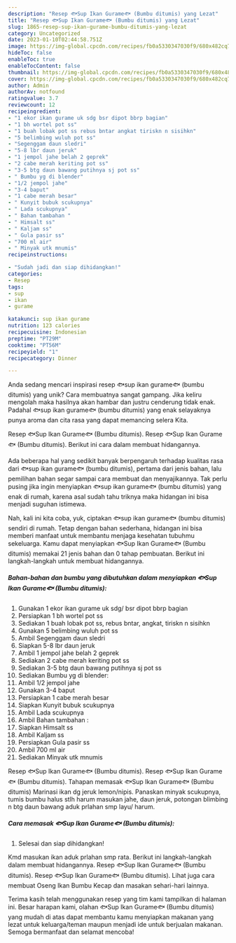 ```yaml
---
description: "Resep 🐟Sup Ikan Gurame🐟 (Bumbu ditumis) yang Lezat"
title: "Resep 🐟Sup Ikan Gurame🐟 (Bumbu ditumis) yang Lezat"
slug: 1865-resep-sup-ikan-gurame-bumbu-ditumis-yang-lezat
category: Uncategorized
date: 2023-01-10T02:44:58.751Z
image: https://img-global.cpcdn.com/recipes/fb0a5330347030f9/680x482cq70/sup-ikan-gurame-bumbu-ditumis-foto-resep-utama.jpg
hideToc: false
enableToc: true
enableTocContent: false
thumbnail: https://img-global.cpcdn.com/recipes/fb0a5330347030f9/680x482cq70/sup-ikan-gurame-bumbu-ditumis-foto-resep-utama.jpg
cover: https://img-global.cpcdn.com/recipes/fb0a5330347030f9/680x482cq70/sup-ikan-gurame-bumbu-ditumis-foto-resep-utama.jpg
author: Admin
authorAv: notfound
ratingvalue: 3.7
reviewcount: 12
recipeingredient:
- "1 ekor ikan gurame uk sdg bsr dipot bbrp bagian"
- "1 bh wortel pot ss"
- "1 buah lobak pot ss rebus bntar angkat tiriskn n sisihkn"
- "5 belimbing wuluh pot ss"
- "Segenggam daun sledri"
- "5-8 lbr daun jeruk"
- "1 jempol jahe belah 2 geprek"
- "2 cabe merah keriting pot ss"
- "3-5 btg daun bawang putihnya sj pot ss"
- " Bumbu yg di blender"
- "1/2 jempol jahe"
- "3-4 baput"
- "1 cabe merah besar"
- " Kunyit bubuk scukupnya"
- " Lada scukupnya"
- " Bahan tambahan "
- " Himsalt ss"
- " Kaljam ss"
- " Gula pasir ss"
- "700 ml air"
- " Minyak utk mnumis"
recipeinstructions:

- "Sudah jadi dan siap dihidangkan!"
categories:
- Resep
tags:
- sup
- ikan
- gurame

katakunci: sup ikan gurame 
nutrition: 123 calories
recipecuisine: Indonesian
preptime: "PT29M"
cooktime: "PT56M"
recipeyield: "1"
recipecategory: Dinner

---
```





Anda sedang mencari inspirasi resep 🐟sup ikan gurame🐟 (bumbu ditumis) yang unik? Cara membuatnya sangat gampang. Jika keliru mengolah maka hasilnya akan hambar dan justru cenderung tidak enak. Padahal 🐟sup ikan gurame🐟 (bumbu ditumis) yang enak selayaknya punya aroma dan cita rasa yang dapat memancing selera Kita.





Resep 🐟Sup Ikan Gurame🐟 (Bumbu ditumis). Resep 🐟Sup Ikan Gurame🐟 (Bumbu ditumis). Berikut ini cara dalam membuat hidangannya.

Ada beberapa hal yang sedikit banyak berpengaruh terhadap kualitas rasa dari 🐟sup ikan gurame🐟 (bumbu ditumis), pertama dari jenis bahan, lalu pemilihan bahan segar sampai cara membuat dan menyajikannya. Tak perlu pusing jika ingin menyiapkan 🐟sup ikan gurame🐟 (bumbu ditumis) yang enak di rumah, karena asal sudah tahu triknya maka hidangan ini bisa menjadi suguhan istimewa.






Nah, kali ini kita coba, yuk, ciptakan 🐟sup ikan gurame🐟 (bumbu ditumis) sendiri di rumah. Tetap dengan bahan sederhana, hidangan ini bisa memberi manfaat untuk membantu menjaga kesehatan tubuhmu sekeluarga. Kamu dapat menyiapkan 🐟Sup Ikan Gurame🐟 (Bumbu ditumis) memakai 21 jenis bahan dan 0 tahap pembuatan. Berikut ini langkah-langkah untuk membuat hidangannya.

<!--inarticleads1-->

##### Bahan-bahan dan bumbu yang dibutuhkan dalam menyiapkan 🐟Sup Ikan Gurame🐟 (Bumbu ditumis):

1. Gunakan 1 ekor ikan gurame uk sdg/ bsr dipot bbrp bagian
1. Persiapkan 1 bh wortel pot ss
1. Sediakan 1 buah lobak pot ss, rebus bntar, angkat, tiriskn n sisihkn
1. Gunakan 5 belimbing wuluh pot ss
1. Ambil Segenggam daun sledri
1. Siapkan 5-8 lbr daun jeruk
1. Ambil 1 jempol jahe belah 2 geprek
1. Sediakan 2 cabe merah keriting pot ss
1. Sediakan 3-5 btg daun bawang putihnya sj pot ss
1. Sediakan  Bumbu yg di blender:
1. Ambil 1/2 jempol jahe
1. Gunakan 3-4 baput
1. Persiapkan 1 cabe merah besar
1. Siapkan  Kunyit bubuk scukupnya
1. Ambil  Lada scukupnya
1. Ambil  Bahan tambahan :
1. Siapkan  Himsalt ss
1. Ambil  Kaljam ss
1. Persiapkan  Gula pasir ss
1. Ambil 700 ml air
1. Sediakan  Minyak utk mnumis


Resep 🐟Sup Ikan Gurame🐟 (Bumbu ditumis). Resep 🐟Sup Ikan Gurame🐟 (Bumbu ditumis). Tahapan memasak 🐟Sup Ikan Gurame🐟 (Bumbu ditumis) Marinasi ikan dg jeruk lemon/nipis. Panaskan minyak scukupnya, tumis bumbu halus stlh harum masukan jahe, daun jeruk, potongan blimbing n btg daun bawang aduk prlahan smp layu/ harum. 

<!--inarticleads2-->

##### Cara memasak 🐟Sup Ikan Gurame🐟 (Bumbu ditumis):


1. Selesai dan siap dihidangkan!

Kmd masukan ikan aduk prlahan smp rata. Berikut ini langkah-langkah dalam membuat hidangannya. Resep 🐟Sup Ikan Gurame🐟 (Bumbu ditumis). Resep 🐟Sup Ikan Gurame🐟 (Bumbu ditumis). Lihat juga cara membuat Oseng Ikan Bumbu Kecap dan masakan sehari-hari lainnya. 

Terima kasih telah menggunakan resep yang tim kami tampilkan di halaman ini. Besar harapan kami, olahan 🐟Sup Ikan Gurame🐟 (Bumbu ditumis) yang mudah di atas dapat membantu kamu menyiapkan makanan yang lezat untuk keluarga/teman maupun menjadi ide untuk berjualan makanan. Semoga bermanfaat dan selamat mencoba!
